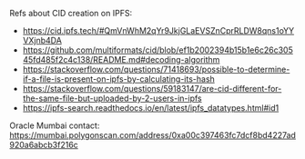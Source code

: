 Refs about CID creation on IPFS:

* https://cid.ipfs.tech/#QmVnWhM2qYr9JkjGLaEVSZnCprRLDW8qns1oYYVXjnb4DA
* https://github.com/multiformats/cid/blob/ef1b2002394b15b1e6c26c30545fd485f2c4c138/README.md#decoding-algorithm
* https://stackoverflow.com/questions/71418693/possible-to-determine-if-a-file-is-present-on-ipfs-by-calculating-its-hash
* https://stackoverflow.com/questions/59183147/are-cid-different-for-the-same-file-but-uploaded-by-2-users-in-ipfs
* https://ipfs-search.readthedocs.io/en/latest/ipfs_datatypes.html#id1

Oracle Mumbai contact: https://mumbai.polygonscan.com/address/0xa00c397463fc7dcf8bd4227ad920a6abcb3f216c
